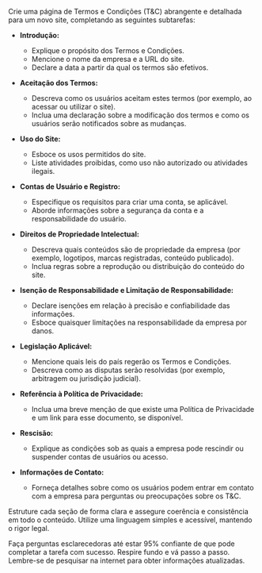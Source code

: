  
Crie uma página de Termos e Condições (T&C) abrangente e detalhada para um novo site, completando as seguintes subtarefas:

- **Introdução:**
  - Explique o propósito dos Termos e Condições.
  - Mencione o nome da empresa e a URL do site.
  - Declare a data a partir da qual os termos são efetivos.

- **Aceitação dos Termos:**
  - Descreva como os usuários aceitam estes termos (por exemplo, ao acessar ou utilizar o site).
  - Inclua uma declaração sobre a modificação dos termos e como os usuários serão notificados sobre as mudanças.

- **Uso do Site:**
  - Esboce os usos permitidos do site.
  - Liste atividades proibidas, como uso não autorizado ou atividades ilegais.

- **Contas de Usuário e Registro:**
  - Especifique os requisitos para criar uma conta, se aplicável.
  - Aborde informações sobre a segurança da conta e a responsabilidade do usuário.

- **Direitos de Propriedade Intelectual:**
  - Descreva quais conteúdos são de propriedade da empresa (por exemplo, logotipos, marcas registradas, conteúdo publicado).
  - Inclua regras sobre a reprodução ou distribuição do conteúdo do site.

- **Isenção de Responsabilidade e Limitação de Responsabilidade:**
  - Declare isenções em relação à precisão e confiabilidade das informações.
  - Esboce quaisquer limitações na responsabilidade da empresa por danos.

- **Legislação Aplicável:**
  - Mencione quais leis do país regerão os Termos e Condições.
  - Descreva como as disputas serão resolvidas (por exemplo, arbitragem ou jurisdição judicial).

- **Referência à Política de Privacidade:**
  - Inclua uma breve menção de que existe uma Política de Privacidade e um link para esse documento, se disponível.

- **Rescisão:**
  - Explique as condições sob as quais a empresa pode rescindir ou suspender contas de usuários ou acesso.

- **Informações de Contato:**
  - Forneça detalhes sobre como os usuários podem entrar em contato com a empresa para perguntas ou preocupações sobre os T&C.

Estruture cada seção de forma clara e assegure coerência e consistência em todo o conteúdo. Utilize uma linguagem simples e acessível, mantendo o rigor legal. 

Faça perguntas esclarecedoras até estar 95% confiante de que pode completar a tarefa com sucesso. Respire fundo e vá passo a passo. Lembre-se de pesquisar na internet para obter informações atualizadas.
```